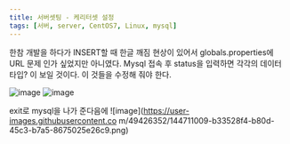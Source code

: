 ```yaml
---
title: 서버셋팅 - 케리터셋 설정
tags: [서버, server, CentOS7, Linux, mysql]
---
```



한참 개발을 하다가 INSERT할 때 한글 깨짐 현상이 있어서 globals.properties에 URL 문제 인가 싶었지만 아니였다.
Mysql 접속 후 status을 입력하면 각각의 데이터 타입? 이 보일 것이다. 이 것들을 수정해 줘야 한다.

![image](https://user-images.githubusercontent.com/49426352/144711004-9d84c4eb-eb4f-4121-8720-0f13e6b9d092.png)
![image](https://user-images.githubusercontent.com/49426352/144711006-25031f20-ef3e-40b4-9ce0-acec76fee576.png)

exit로 mysql을 나가 준다음에
![image](https://user-images.githubusercontent.co m/49426352/144711009-b33528f4-b80d-45c3-b7a5-8675025e26c9.png)
